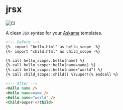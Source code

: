 # jrsx

![CI](https://github.com/cvng/jrsx/actions/workflows/ci.yml/badge.svg?branch=main)

A clean `JSX` syntax for your [Askama][1] templates.

```html
<!-- Before -->
{%- import "hello.html" as hello_scope -%}
{%- import "child.html" as child_scope -%}

{% call hello_scope::hello(name) %}
{% call hello_scope::hello(name=name) %}
{% call hello_scope::hello(name="world") %}
{% call child_scope::child() %}Super!{% endcall %}

<!-- After -->
<Hello name />
<Hello name=name />
<Hello name="world" />
<Child>Super!</Child>
```

[1]: https://djc.github.io/askama
